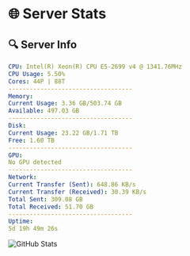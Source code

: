 # 🌐 Server Stats
## 🔍 Server Info
```yaml
CPU: Intel(R) Xeon(R) CPU E5-2699 v4 @ 1341.76MHz
CPU Usage: 5.50%
Cores: 44P | 88T
-----------------------------------
Memory:
Current Usage: 3.36 GB/503.74 GB
Available: 497.03 GB
-----------------------------------
Disk:
Current Usage: 23.22 GB/1.71 TB
Free: 1.60 TB
-----------------------------------
GPU:
No GPU detected
-----------------------------------
Network:
Current Transfer (Sent): 648.86 KB/s
Current Transfer (Received): 30.39 KB/s
Total Sent: 309.08 GB
Total Received: 51.70 GB
-----------------------------------
Uptime:
5d 19h 49m 26s
```
![GitHub Stats](https://img.shields.io/badge/Updated-2025-04-25_12:58:14-blue)